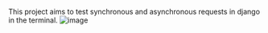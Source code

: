 This project aims to test synchronous and asynchronous requests in django in the terminal.
![image](https://github.com/user-attachments/assets/b9e3d0b7-3841-4611-9fbf-0817f14fb52b)
